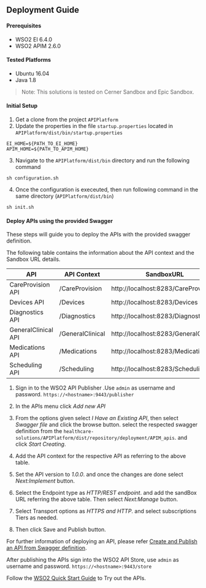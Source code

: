 ## Deployment  Guide

#### Prerequisites

* WSO2 EI 6.4.0
* WSO2 APIM 2.6.0

#### Tested Platforms

* Ubuntu 16.04
* Java 1.8

>Note: This solutions is tested on Cerner Sandbox and Epic Sandbox.

#### Initial Setup

1. Get a clone from the project `APIPlatform`
2. Update the properties in the file `startup.properties` located in `APIPlatform/dist/bin/startup.properties`

```
EI_HOME=${PATH_TO_EI_HOME} 
APIM_HOME=${PATH_TO_APIM_HOME} 
```
3. Navigate to the `APIPlatform/dist/bin` directory and run the following command

```
sh configuration.sh
```
4. Once the configuration is execeuted, then run following command in the same directory (`APIPlatform/dist/bin`)

```
sh init.sh
```
#### Deploy APIs using the provided Swagger

These steps will guide you to deploy the APIs with the provided swagger definition.

The following table contains the information about the API context and the Sandbox URL details.

|API|API Context|SandboxURL|
|-----|-----|----|
|CareProvision API|/CareProvision|http://localhost:8283/CareProvision|
|Devices API|/Devices|http://localhost:8283/Devices|
|Diagnostics API|/Diagnostics|http://localhost:8283/Diagnostics|
|GeneralClinical API|/GeneralClinical|http://localhost:8283/GeneralClinical|
|Medications API|/Medications|http://localhost:8283/Medications|
|Scheduling API|/Scheduling|http://localhost:8283/Scheduling|

1. Sign in to the WSO2 API Publisher .Use `admin` as username and password.
`https://<hostname>:9443/publisher`

2. In the APIs menu click *Add new API*

3. From the options given select *I Have an Existing API*, then select *Swagger file* and click the browse button.
select the respected swagger definition from the `healthcare-solutions/APIPlatform/dist/repository/deployment/APIM_apis`. and click *Start Creating*.

4. Add the API context for the respective API as referring to the above table.

5. Set the API version to *1.0.0*. and once the changes are done select *Next:Implement* button.

6. Select the Endpoint type as *HTTP/REST endpoint*. and add the sandBox URL referring the above table.
    Then select *Next:Manage* button.
    
7. Select Transport options as *HTTPS and HTTP*. and select subscriptions Tiers as needed.

8. Then click Save and Publish button.

For further information of deploying an API, please refer [Create and Publish an API from Swagger definition](https://docs.wso2.com/display/AM260/Create+and+Publish+an+API+from+a+Swagger+Definition).

After publishing the APIs sign into the WSO2 API Store, use `admin` as username and password.
`https://<hostname>:9443/store`

Follow the [WSO2 Quick Start Guide](https://docs.wso2.com/display/AM260/Quick+Start+Guide) to Try out the APIs.









